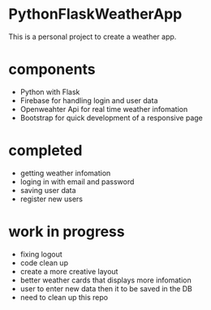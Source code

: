 # PythonFlaskWeatherApp
This is a personal project to create a weather app.

# components
 - Python with Flask 
 - Firebase for handling login and user data 
 - Openweahter Api for real time weather infomation 
 - Bootstrap for quick development of a responsive page 
 
 # completed 
 - getting weather infomation 
 - loging in with email and password
 - saving user data
 - register new users 
 
 # work in progress
 - fixing logout
 - code clean up
 - create a more creative layout 
 - better weather cards that displays more infomation 
 - user to enter new data then it to be saved in the DB 
 - need to clean up this repo
 
